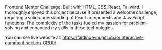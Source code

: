Frontend Mentor Challenge: Built with HTML, CSS, React, Tailwind.
I thoroughly enjoyed this project because it presented a welcome challenge, requiring a solid understanding of React components and JavaScript functions. The complexity of the tasks fueled my passion for problem-solving and enhanced my skills in these technologies.

You can see live website at: https://fardindevm.github.io/Interactive-comment-section-CRUD/ 
